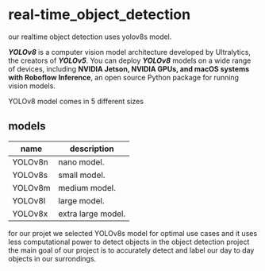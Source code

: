 # real-time_object_detection

our realtime object detection uses yolov8s model.

***YOLOv8*** is a computer vision model architecture developed by Ultralytics, the creators of ***YOLOv5***. You can deploy ***YOLOv8*** models on a wide range of devices, including **NVIDIA Jetson, NVIDIA GPUs, and macOS systems with Roboflow Inference**, an open source Python package for running vision models.

YOLOv8 model comes in 5 different sizes 

## models
 
| name    | description   |
|---------|-----------------|
| YOLOv8n  | nano model.|
| YOLOv8s | small model.|
| YOLOv8m | medium model.|
| YOLOv8l | large model.|
| YOLOv8x | extra large model.|


for our projet we selected YOLOv8s model for optimal use cases and it uses less computational power to detect objects in the object detection project 
    the main goal of our project is to accurately detect and label our day to day objects in our surrondings.
